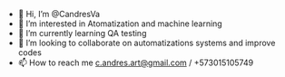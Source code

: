 - 👋 Hi, I’m @CandresVa
- 👀 I’m interested in Atomatization and machine learning
- 🌱 I’m currently learning QA testing
- 💞️ I’m looking to collaborate on automatizations systems and improve codes
- 📫 How to reach me c.andres.art@gmail.com / +573015105749

<!---
CandresVa/CandresVa is a ✨ special ✨ repository because its `README.md` (this file) appears on your GitHub profile.
You can click the Preview link to take a look at your changes.
--->
